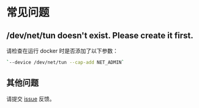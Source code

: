# 常见问题

## /dev/net/tun doesn't exist. Please create it first.

请检查在运行 docker 时是否添加了以下参数：

```bash
`--device /dev/net/tun --cap-add NET_ADMIN`
```


## 其他问题

请提交 [issue](https://github.com/libra146/docker-topsap/issues) 反馈。
